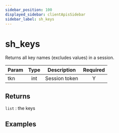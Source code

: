 ```yaml
---
sidebar_position: 100
displayed_sidebar: clientApisSidebar
sidebar_label: sh_keys
---
```


# sh_keys
Returns all key names (excludes values) in a session.

|Param|Type|Description|Required|
|--|:-:|--|:-:|
|tkn|int|Session token|Y|


## Returns
`list` : the keys


## Examples

